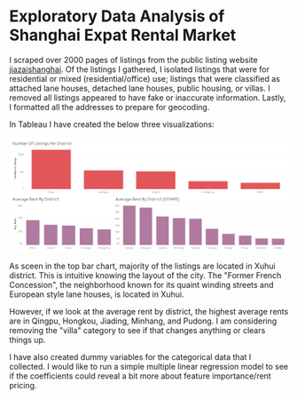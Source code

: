 # Exploratory Data Analysis of Shanghai Expat Rental Market

I scraped over 2000 pages of listings from the public listing website [jiazaishanghai](www.jiazaishanghai.com). Of the listings I gathered, I isolated listings that were for residential or mixed (residential/office) use; listings that were classified as attached lane houses, detached lane houses, public housing, or villas. I removed all listings appeared to have fake or inaccurate information. Lastly, I formatted all the addresses to prepare for geocoding.

In Tableau I have created the below three visualizations:

![tableau](./mvp_viz.png)

As sceen in the top bar chart, majority of the listings are located in Xuhui district. This is intuitive knowing the layout of the city. The "Former French Concession", the neighborhood known for its quaint winding streets and European style lane houses, is located in Xuhui.

However, if we look at the average rent by district, the highest average rents are in Qingpu, Hongkou, Jiading, Minhang, and Pudong. I am considering removing the "villa" category to see if that changes anything or clears things up.

I have also created dummy variables for the categorical data that I collected. I would like to run a simple multiple linear regression model to see if the coefficients could reveal a bit more about feature importance/rent pricing.